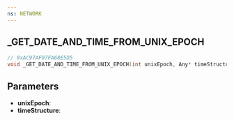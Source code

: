 ```yaml
---
ns: NETWORK
---
```

## _GET_DATE_AND_TIME_FROM_UNIX_EPOCH

```c
// 0xAC97AF97FA68E5D5
void _GET_DATE_AND_TIME_FROM_UNIX_EPOCH(int unixEpoch, Any* timeStructure);
```

## Parameters
* **unixEpoch**:
* **timeStructure**:

